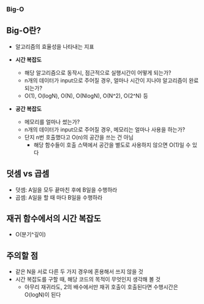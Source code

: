 ### Big-O

## Big-O란?
- 알고리즘의 효율성을 나타내는 지표
- **시간 복잡도**
  - 해당 알고리즘으로 동작시, 점근적으로 실행시간이 어떻게 되는가?
  - n개의 데이터가 input으로 주어질 경우, 얼마나 시간이 지나야 알고리즘이 완료되는가? 
  - O(1), O(logN), O(N), O(NlogN), O(N^2), O(2^N) 등

- **공간 복잡도**
  - 메모리를 얼마나 썼는가?
  - n개의 데이터가 input으로 주어질 경우, 메모리는 얼마나 사용을 하는가? 
  - 단지 n번 호출했다고 O(n)의 공간을 쓰는 건 아님
    - 해당 함수들이 호출 스택에서 공간을 별도로 사용하지 않으면 O(1)일 수 있다

## 덧셈 vs 곱셈
- 덧셈: A일을 모두 끝마친 후에 B일을 수행하라
- 곱셈: A일을 할 때 마다 B일을 수행하라

## 재귀 함수에서의 시간 복잡도
- O(분기^깊이)

## 주의할 점
- 같은 N을 서로 다른 두 가지 경우에 혼용해서 쓰지 않을 것
- 시간 복잡도를 구할 때, 해당 코드의 목적이 무엇인지 생각해 볼 것
  - 아무리 재귀라도, 2의 배수에서만 재귀 호출이 호출된다면 수행시간은 O(logN)이 된다
